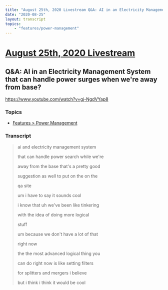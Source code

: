 ```yaml
---
title: "August 25th, 2020 Livestream Q&A: AI in an Electricity Management System that can handle power surges when we're away from base?"
date: "2020-08-25"
layout: transcript
topics:
    - "features/power-management"
---
```

# [August 25th, 2020 Livestream](../2020-08-25.md)
## Q&A: AI in an Electricity Management System that can handle power surges when we're away from base?
https://www.youtube.com/watch?v=gj-NgdVYap8

### Topics
* [Features > Power Management](../topics/features/power-management.md)

### Transcript

> ai and electricity management system
> 
> that can handle power search while we're
> 
> away from the base that's a pretty good
> 
> suggestion as well to put on the on the
> 
> qa site
> 
> um i have to say it sounds cool
> 
> i know that uh we've been like tinkering
> 
> with the idea of doing more logical
> 
> stuff
> 
> um because we don't have a lot of that
> 
> right now
> 
> the the most advanced logical thing you
> 
> can do right now is like setting filters
> 
> for splitters and mergers i believe
> 
> but i think i think it would be cool
> 
